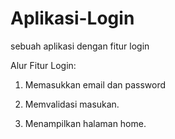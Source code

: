 # Aplikasi-Login
sebuah aplikasi dengan fitur login


Alur Fitur Login:

1. Memasukkan email dan password

2. Memvalidasi masukan.

3. Menampilkan halaman home.
